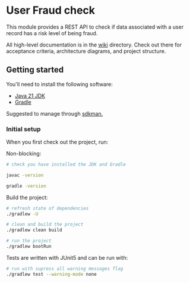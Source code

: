 # User Fraud check

This module provides a REST API to check if data associated with a user record 
has a risk level of being fraud.

All high-level documentation is in the [wiki](https://github.com/JairAviles/UserFraudChecker/wiki) directory. Check out there for 
acceptance criteria, architecture diagrams, and project structure. 

## Getting started

You'll need to install the following software:
- [Java 21 JDK](https://docs.aws.amazon.com/corretto/latest/corretto-21-ug/downloads-list.html)
- [Gradle](https://gradle.org/install/)

Suggested to manage through [sdkman.](https://sdkman.io/)

### Initial setup

When you first check out the project, run:

Non-blocking: 
```bash
# check you have installed the JDK and Gradle

javac -version

gradle -version

```

Build the project:

```bash
# refresh state of dependencies
./gradlew -U

# clean and build the project
./gradlew clean build

# run the project
./gradlew bootRun
```

Tests are written with JUnit5 and can be run with:

```bash
# run with supress all warning messages flag
./gradlew test --warning-mode none
```

